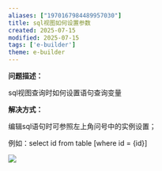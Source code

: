 ```yaml
---
aliases: ["1970167984489957030"]
title: sql视图如何设置参数
created: 2025-07-15
modified: 2025-07-15
tags: ['e-builder']
theme: e-builder
---
```


**问题描述：**

sql视图查询时如何设置语句查询变量

**解决方式：**

编辑sql语句时可参照左上角问号中的实例设置；

例如：select id from table [where id = {id}]

![](390de603253f434f67d72fd490c84a6c.jpg)